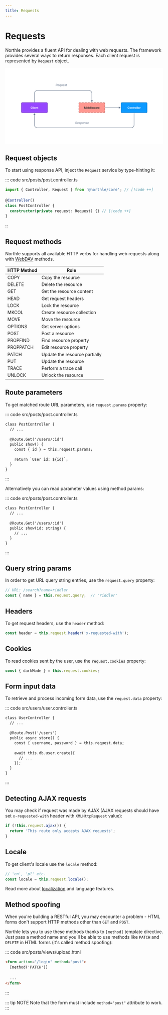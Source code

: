 ```yaml
---
title: Requests
---
```


# Requests

Northle provides a fluent API for dealing with web requests. The framework provides several ways to return responses. Each client request is represented by `Request` object.

![Request Lifecycle](./assets/http-lifecycle.png)

## Request objects

To start using response API, inject the `Request` service by type-hinting it:

::: code src/posts/post.controller.ts
```ts
import { Controller, Request } from '@northle/core'; // [!code ++]

@Controller()
class PostController {
  constructor(private request: Request) {} // [!code ++]
}
```
::

## Request methods

Northle supports all available HTTP verbs for handling web requests along with [WebDAV](https://www.ibm.com/docs/en/i/7.1?topic=concepts-webdav) methods.

| HTTP Method   | Role                          |
| ------------- | ----------------------------- |
| COPY          | Copy the resource             |
| DELETE        | Delete the resource           |
| GET           | Get the resource content      |
| HEAD          | Get request headers           |
| LOCK          | Lock the resource             |
| MKCOL         | Create resource collection    |
| MOVE          | Move the resource             |
| OPTIONS       | Get server options            |
| POST          | Post a resource               |
| PROPFIND      | Find resource property        |
| PROPPATCH     | Edit resource property        |
| PATCH         | Update the resource partially |
| PUT           | Update the resource           |
| TRACE         | Perform a trace call          |
| UNLOCK        | Unlock the resource           |

## Route parameters

To get matched route URL parameters, use `request.params` property:

::: code src/posts/post.controller.ts
```ts{4,6}
class PostController {
  // ...

  @Route.Get('/users/:id')
  public show() {
    const { id } = this.request.params;

    return `User id: ${id}`;
  }
}
```
:::

Alternatively you can read parameter values using method params:

::: code src/posts/post.controller.ts
```ts{5}
class PostController {
  // ...

  @Route.Get('/users/:id')
  public show(id: string) {
    // ...
  }
}
```
:::

## Query string params

In order to get URL query string entries, use the `request.query` property:

```ts
// URL: /search?name=riddler
const { name } = this.request.query;  // 'riddler'
```

## Headers

To get request headers, use the `header` method:

```ts
const header = this.request.header('x-requested-with');
```

## Cookies

To read cookies sent by the user, use the `request.cookies` property:

```ts
const { darkMode } = this.request.cookies;
```

## Form input data

To retrieve and process incoming form data, use the `request.data` property:

::: code src/users/user.controller.ts
```ts{6}
class UserController {
  // ...

  @Route.Post('/users')
  public async store() {
    const { username, password } = this.request.data;

    await this.db.user.create({
      // ...
    });
  }
}
```
:::

## Detecting AJAX requests

You may check if request was made by AJAX (AJAX requests should have set `x-requested-with` header with `XMLHttpRequest` value):

```ts
if (!this.request.ajax()) {
  return 'This route only accepts AJAX requests';
}
```

## Locale

To get client's locale use the `locale` method:

```ts
// 'en', 'pl' etc.
const locale = this.request.locale();
```

Read more about [localization](/docs/advanced/localization) and language features.

## Method spoofing

When you're building a RESTful API, you may encounter a problem - HTML forms don't support HTTP methods other than `GET` and `POST`.

Northle lets you to use these methods thanks to `[method]` template directive. Just pass a method name and you'll be able to use methods like `PATCH` and `DELETE` in HTML forms (it's called method spoofing):

::: code src/posts/views/upload.html
```html
<form action="/login" method="post">
  [method('PATCH')]

  ...
</form>
```
:::

::: tip NOTE
Note that the form must include `method="post"` attribute to work.
:::

